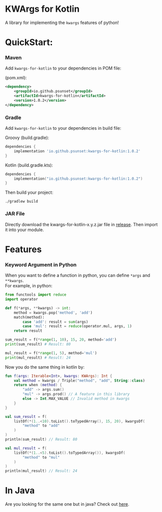 # KWArgs for Kotlin

A library for implementing the `kwargs` features of python!

# QuickStart:

### Maven

Add `kwargs-for-kotlin` to your dependencies in POM file:

(pom.xml):
```xml
<dependency>
    <groupId>io.github.psunset</groupId>
    <artifactId>kwargs-for-kotlin</artifactId>
    <version>1.0.2</version>
</dependency>
```

### Gradle

Add `kwargs-for-kotlin` to your dependencies in build file:

Groovy (build.gradle): 

```groovy
dependencies {
    implementation 'io.github.psunset:kwargs-for-kotlin:1.0.2'
}
```

Kotlin (build.gradle.kts):

```kotlin
dependencies {
    implementation("io.github.psunset:kwargs-for-kotlin:1.0.2")
}
```

Then build your project:

```
./gradlew build
```

### JAR File
Directly download the kwargs-for-kotlin-x.y.z.jar file in [release](https://github.com/pSUNSET/KWArgsForKotlin/releases).
Then import it into your module.

# Features

### Keyword Argument in Python

When you want to define a function in python, you can define `*args` and `**kwargs`.  
For example, in python:

```python
from functools import reduce
import operator

def f(*args, **kwargs) -> int:
    method = kwargs.pop('method', 'add')
    match(method):
        case 'add': result = sum(args)
        case 'mul': result = reduce(operator.mul, args, 1)
    return result

sum_result = f(*range(1, 10), 15, 20, method='add')
print(sum_result) # Result: 80

mul_result = f(*range(1, 5), method='mul')
print(mul_result) # Result: 24
```

Now you do the same thing in kotlin by:

```kotlin
fun f(args: Iterable<Int>, kwargs: KWArgs): Int {
    val method = kwargs / Triple("method", "add", String::class)
    return when (method) {
        "add" -> args.sum()
        "mul" -> args.prod() // A feature in this library
        else -> Int.MAX_VALUE // Invalid method in kwargs
    }
}

val sum_result = f(
    listOf(*(1..<10).toList().toTypedArray(), 15, 20), kwargsOf(
        "method" to "add"
    )
)
println(sum_result) // Result: 80

val mul_result = f(
    listOf(*(1..<5).toList().toTypedArray()), kwargsOf(
        "method" to "mul"
    )
)
println(mul_result) // Result: 24
```

# In Java
Are you looking for the same one but in java? Check out [here](https://github.com/pSUNSET/KWArgsForJava).